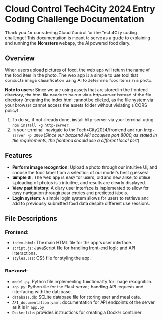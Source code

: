 # Cloud Control Tech4City 2024 Entry Coding Challenge Documentation

Thank you for considering Cloud Control for the Tech4City coding challenge! This documentation is meant to serve as a guide to explaining and running the **Nomsters** webapp, the AI powered food diary.

## Overview
When users upload pictures of food, the web app will return the name of the food item in the photo. The web app is a simple to use tool that conducts image classification using AI to determine food items in a photo.

**Note to users:** Since we are using assets that are stored in the frontend directory, the html file needs to be run via a http-server instead of the file directory (meaning the index.html cannot be clicked, as the file system via your browser cannot access the assets folder without violating a CORS policy)

1. To do so, if not already done, install http-server via your terminal using `npm install -g http-server`
2. In your terminal, navigate to the Tech4City2024/frontend and run `http-server -p 3000` (*Since our backend API occupies port 8000, as stated in the requirements, the frontend should use a different local port*)
   
## Features
- **Perform image recognition**:  Upload a photo through our intuitive UI, and choose the food label from a selection of our model's best guesses! 
- **Simple UI**: The web app is easy for users, old and new alike, to utilise. Uploading of photos is a intuitive, and results are clearly displayed. 
- **View past history**: A diary user interface is implemented to allow for easy navigation through past entries and predicted labels.
- **Login system**: A simple login system allows for users to retrieve and add to previously submitted food data despite different use sessions.  
## File Descriptions
### Frontend:
- `index.html`: The main HTML file for the app's user interface.
- `script.js`: JavaScript file for handling front-end logic and API interactions.
- `styles.css`: CSS file for styling the app.
### Backend:
- `model.py`: Python file implementing functionality for image recognition.
- `app.py`: Python file for the Flask server, handling API requests and interfacing with the database.
- `database.db`: SQLite database file for storing user and meal data.
- `API_documentation.yaml`: documentation for API endpoints of the server as it is in `app.py`
- `Dockerfile`: provides instructions for creating a Docker container
  

